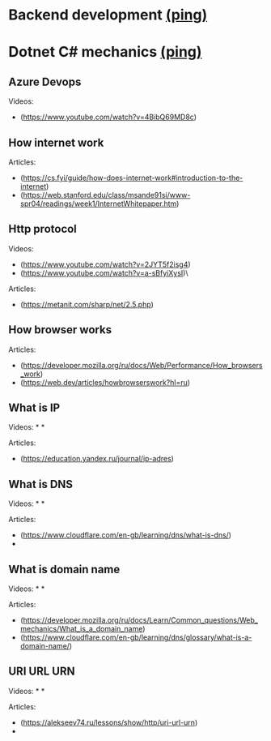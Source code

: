 # Backend development [(ping)][token1]
# Dotnet C# mechanics [(ping)][token2]

[//]: # (LINKS)
[token1]:docs/backend.md
[token2]:docs/Dotnetmech.md
## Azure Devops

Videos:

* (https://www.youtube.com/watch?v=4BibQ69MD8c)

## How internet work

Articles:
- (https://cs.fyi/guide/how-does-internet-work#introduction-to-the-internet)
- (https://web.stanford.edu/class/msande91si/www-spr04/readings/week1/InternetWhitepaper.htm)

## Http protocol

Videos:
* (https://www.youtube.com/watch?v=2JYT5f2isg4)
* (https://www.youtube.com/watch?v=a-sBfyiXysI)\

Articles:
* (https://metanit.com/sharp/net/2.5.php)

## How browser works

Articles:
* (https://developer.mozilla.org/ru/docs/Web/Performance/How_browsers_work)
* (https://web.dev/articles/howbrowserswork?hl=ru)

## What is IP

Videos:
*
*

Articles:
* (https://education.yandex.ru/journal/ip-adres)

## What is DNS

Videos:
*
*

Articles:
* (https://www.cloudflare.com/en-gb/learning/dns/what-is-dns/)
*

## What is domain name

Videos:
*
*

Articles:
* (https://developer.mozilla.org/ru/docs/Learn/Common_questions/Web_mechanics/What_is_a_domain_name)
* (https://www.cloudflare.com/en-gb/learning/dns/glossary/what-is-a-domain-name/)

## URI URL URN    

Videos:
*
*

Articles:
* (https://alekseev74.ru/lessons/show/http/uri-url-urn)
*

